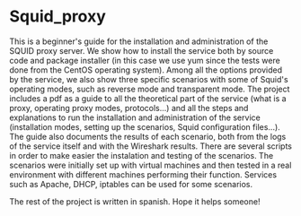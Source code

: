 # Squid_proxy
This is a beginner's guide for the installation and administration of the SQUID proxy server. 
We show how to install the service both by source code and package installer (in this case we use yum since the tests were done from the CentOS operating system).
Among all the options provided by the service, we also show three specific scenarios with some of Squid's operating modes, such as reverse mode and transparent mode. 
The project includes a pdf as a guide to all the theoretical part of the service (what is a proxy, operating proxy modes, protocols...) 
and all the steps and explanations to run the installation and administration of the service (installation modes, setting up the scenarios, Squid configuration files...). 
The guide also documents the results of each scenario, both from the logs of the service itself and with the Wireshark results.
There are several scripts in order to make easier the instalation and testing of the scenarios.
The scenarios were initially set up with virtual machines and then tested in a real environment with different machines performing their function. 
Services such as Apache, DHCP, iptables can be used for some scenarios.

The rest of the project is written in spanish. Hope it helps someone!
